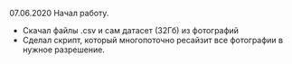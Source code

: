 07.06.2020
Начал работу. 

* Скачал файлы .csv и сам датасет (32Гб) из фотографий 
* Сделал скрипт, который многопоточно ресайзит все фотографии в нужное разрешение.
